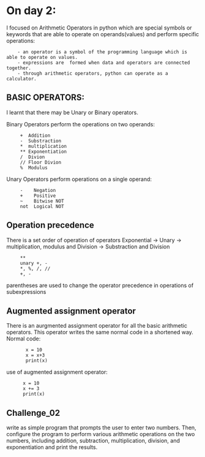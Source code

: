 # On day 2:
I focused on Arithmetic Operators in python which are special symbols or keywords that are able to operate on operands(values) and perform specific operations:

        - an operator is a symbol of the programming language which is able to operate on values.
        - expressions are  formed when data and operators are connected together.
        - through arithmetic operators, python can operate as a calculator.

## BASIC OPERATORS:
I learnt that there may be Unary or Binary operators.

Binary Operators perform the operations on two operands:

         +  Addition 
         -  Substraction
         *  multiplication
         ** Exponentiation
         /  Divion
         // Floor Divion
         %  Modulus

Unary Operators perform operations on a single operand:

         -    Negation
         +    Positive
         ~    Bitwise NOT
         not  Logical NOT

## Operation precedence
There is a set order of operation of operators
Exponential -> Unary  -> multiplication, modulus and Division -> Substraction and Division 

         **
         unary +, -
         *, %, /, //
         +, -

parentheses are used to change the operator precedence in operations of subexpressions

## Augmented assignment operator
There is an aurgmented assignment operator for all the basic arithmetic operators.
This operator writes the same normal code in a shortened way.
Normal code:
  
           x = 10
           x = x+3
           print(x)

use of augmented assignment operator:

          x = 10
          x += 3
          print(x)

## Challenge_02
write as simple program that prompts the user to enter two numbers. Then, configure the program to  perform various arithmetic operations on the two numbers, including addition, subtraction, multiplication, division, and exponentiation and print the results.
